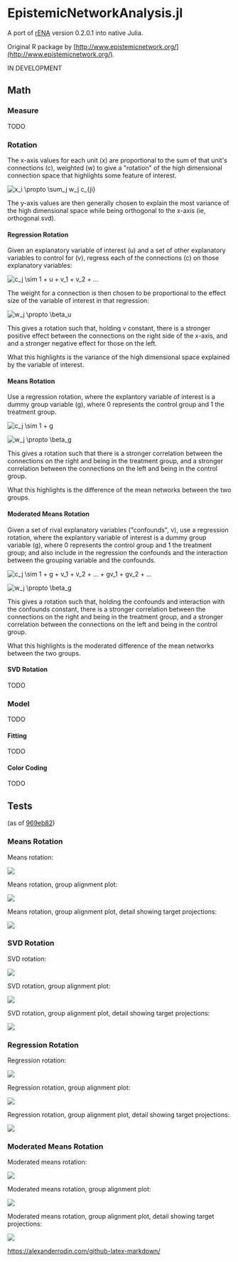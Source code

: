 # EpistemicNetworkAnalysis.jl

A port of [rENA](https://rdrr.io/cran/rENA/) version 0.2.0.1 into native Julia.

Original R package by [http://www.epistemicnetwork.org/](http://www.epistemicnetwork.org/).

IN DEVELOPMENT

## Math

### Measure

TODO

### Rotation

The x-axis values for each unit (x) are proportional to the sum of that unit's connections (c), weighted (w) to give a "rotation" of the high dimensional connection space that highlights some feature of interest.

![x_i \propto \sum_j w_j c_{ji}](https://render.githubusercontent.com/render/math?math=x_i%20%5Cpropto%20%5Csum_j%20w_j%20c_%7Bji%7D)

The y-axis values are then generally chosen to explain the most variance of the high dimensional space while being orthogonal to the x-axis (ie, orthogonal svd).

#### Regression Rotation

Given an explanatory variable of interest (u) and a set of other explanatory variables to control for (v), regress each of the connections (c) on those explanatory variables:

![c_j \sim 1 + u + v_1 + v_2 + ...](https://render.githubusercontent.com/render/math?math=c_j%20%5Csim%201%20%2B%20u%20%2B%20v_1%20%2B%20v_2%20%2B%20...)

The weight for a connection is then chosen to be proportional to the effect size of the variable of interest in that regression:

![w_j \propto \beta_u](https://render.githubusercontent.com/render/math?math=w_j%20%5Cpropto%20%5Cbeta_u)

This gives a rotation such that, holding v constant, there is a stronger positive effect between the connections on the right side of the x-axis, and and a stronger negative effect for those on the left.

What this highlights is the variance of the high dimensional space explained by the variable of interest.

#### Means Rotation

Use a regression rotation, where the explantory variable of interest is a dummy group variable (g), where 0 represents the control group and 1 the treatment group.

![c_j \sim 1 + g](https://render.githubusercontent.com/render/math?math=c_j%20%5Csim%201%20%2B%20g)

![w_j \propto \beta_g](https://render.githubusercontent.com/render/math?math=w_j%20%5Cpropto%20%5Cbeta_g)

This gives a rotation such that there is a stronger correlation between the connections on the right and being in the treatment group, and a stronger correlation between the connections on the left and being in the control group.

What this highlights is the difference of the mean networks between the two groups.

#### Moderated Means Rotation

Given a set of rival explanatory variables ("confounds", v), use a regression rotation, where the explantory variable of interest is a dummy group variable (g), where 0 represents the control group and 1 the treatment group; and also include in the regression the confounds and the interaction between the grouping variable and the confounds.

![c_j \sim 1 + g + v_1 + v_2 + ... + gv_1 + gv_2 + ...](https://render.githubusercontent.com/render/math?math=c_j%20%5Csim%201%20%2B%20g%20%2B%20v_1%20%2B%20v_2%20%2B%20...%20%2B%20gv_1%20%2B%20gv_2%20%2B%20...)

![w_j \propto \beta_g](https://render.githubusercontent.com/render/math?math=w_j%20%5Cpropto%20%5Cbeta_g)

This gives a rotation such that, holding the confounds and interaction with the confounds constant, there is a stronger correlation between the connections on the right and being in the treatment group, and a stronger correlation between the connections on the left and being in the control group.

What this highlights is the moderated difference of the mean networks between the two groups.

#### SVD Rotation

TODO

### Model

TODO

#### Fitting

TODO

#### Color Coding

TODO

## Tests

(as of [969eb82](https://github.com/snotskie/EpistemicNetworkAnalysis.jl/commit/969eb822c7c8e420f0459c154a30ad2043062a42))

### Means Rotation

Means rotation:

![](examples/images/mr1.png)

Means rotation, group alignment plot:

![](examples/images/mr1-sub.png)

Means rotation, group alignment plot, detail showing target projections:

![](examples/images/mr1-sub-detail.png)

### SVD Rotation

SVD rotation:

![](examples/images/svd.png)

SVD rotation, group alignment plot:

![](examples/images/svd-sub.png)

SVD rotation, group alignment plot, detail showing target projections:

![](examples/images/svd-sub-detail.png)

### Regression Rotation

Regression rotation:

![](examples/images/rr1.png)

Regression rotation, group alignment plot:

![](examples/images/rr1-sub.png)

Regression rotation, group alignment plot, detail showing target projections:

![](examples/images/rr1-sub-detail.png)

### Moderated Means Rotation

Moderated means rotation:

![](examples/images/mmr1.png)

Moderated means rotation, group alignment plot:

![](examples/images/mmr1-sub.png)

Moderated means rotation, group alignment plot, detail showing target projections:

![](examples/images/mmr1-sub-detail.png)

https://alexanderrodin.com/github-latex-markdown/
